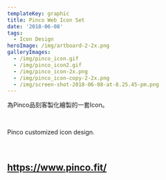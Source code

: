 ```yaml
---
templateKey: graphic
title: Pinco Web Icon Set
date: '2018-06-08'
tags:
  - Icon Design
heroImage: /img/artboard-2-2x.png
galleryImages:
  - /img/pinco_icon.gif
  - /img/pinco_icon2.gif
  - /img/pinco_icon-2x.png
  - /img/pinco_icon-copy-2-2x.png
  - /img/screen-shot-2018-06-08-at-8.25.45-pm.png
---
```

為Pinco品刻客製化繪製的一套Icon。

<br/>

Pinco customized icon design.

<br/>

## https://www.pinco.fit/
